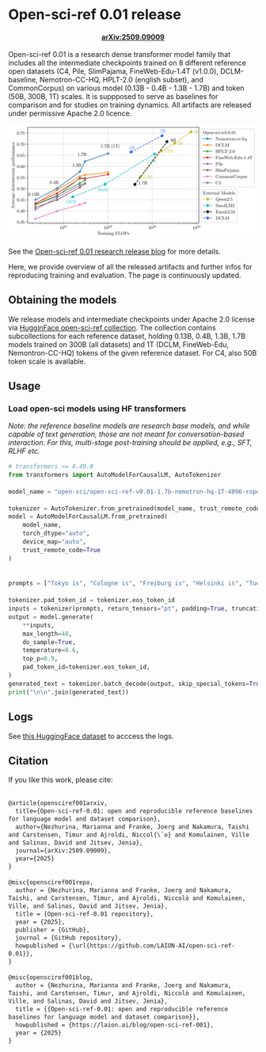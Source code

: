 # Open-sci-ref 0.01 release

<h4 align="center"><a href="https://arxiv.org/abs/2509.09009"target="_blank">arXiv:2509.09009</a></h4>

Open-sci-ref 0.01 is a research dense transformer model family that includes all the intermediate checkpoints trained on 8 different reference open datasets (C4, Pile, SlimPajama, FineWeb-Edu-1.4T (v1.0.0), DCLM-baseline, Nemotron-CC-HQ, HPLT-2.0 (english subset), and CommonCorpus) on various model (0.13B - 0.4B - 1.3B - 1.7B) and token (50B, 300B, 1T) scales. It is suppposed to serve as baselines for comparison and for studies on training dynamics. All artifacts are released under permissive Apache 2.0 licence.

<img src="figures/ScalingCompute.svg" alt="ScalingCompute" width="700" />

See the [Open-sci-ref 0.01 research release blog](https://laion.ai/blog/open-sci-ref-001/) for more details.

Here, we provide overview of all the released artifacts and further infos for reproducing training and evaluation. The page is continuously updated.

## Obtaining the models

We release models and intermediate checkpoints under Apache 2.0 license via [HugginFace open-sci-ref collection](https://huggingface.co/collections/open-sci/open-sci-ref-001-685905e598be658fbcebff4f). The  collection contains subcollections for each reference dataset, holding 0.13B, 0.4B, 1.3B, 1.7B models trained on 300B (all datasets) and 1T (DCLM, FineWeb-Edu, Nemontron-CC-HQ) tokens of the given reference dataset. For C4, also 50B token scale is available. 


## Usage

### Load open-sci models using HF transformers

_Note: the reference baseline models are research base models, and while capable of text generation, those are not meant for conversation-based interaction. For this, multi-stage post-training should be applied, e.g., SFT, RLHF etc._

```python
# transformers >= 4.49.0
from transformers import AutoModelForCausalLM, AutoTokenizer

model_name = "open-sci/open-sci-ref-v0.01-1.7b-nemotron-hq-1T-4096-rope_theta-100k"

tokenizer = AutoTokenizer.from_pretrained(model_name, trust_remote_code=True, padding_side='left')
model = AutoModelForCausalLM.from_pretrained(
    model_name,
    torch_dtype="auto",
    device_map="auto",
    trust_remote_code=True
)


prompts = ["Tokyo is", "Cologne is", "Freiburg is", "Helsinki is", "Tuebingen is"]

tokenizer.pad_token_id = tokenizer.eos_token_id
inputs = tokenizer(prompts, return_tensors="pt", padding=True, truncation=True).to("cuda")
output = model.generate(
    **inputs,
    max_length=48,
    do_sample=True,
    temperature=0.6,
    top_p=0.9,
    pad_token_id=tokenizer.eos_token_id,
)
generated_text = tokenizer.batch_decode(output, skip_special_tokens=True)
print("\n\n".join(generated_text))
```

## Logs

See [this HuggingFace dataset](https://huggingface.co/datasets/open-sci/open-sci-ref-0.01-logs) to acccess the logs.

## Citation
If you like this work, please cite:

```

@article{opensciref001arxiv,
  title={Open-sci-ref-0.01: open and reproducible reference baselines for language model and dataset comparison},
  author={Nezhurina, Marianna and Franke, Joerg and Nakamura, Taishi and Carstensen, Timur and Ajroldi, Niccol{\`o} and Komulainen, Ville and Salinas, David and Jitsev, Jenia},
  journal={arXiv:2509.09009},
  year={2025}
}

@misc{opensciref001repo,
  author = {Nezhurina, Marianna and Franke, Joerg and Nakamura, Taishi, and Carstensen, Timur, and Ajroldi, Niccolò and Komulainen, Ville, and Salinas, David and Jitsev, Jenia},
  title = {Open-sci-ref-0.01 repository},
  year = {2025},
  publisher = {GitHub},
  journal = {GitHub repository},
  howpublished = {\url{https://github.com/LAION-AI/open-sci-ref-0.01}},
}

@misc{opensciref001blog,
  author = {Nezhurina, Marianna and Franke, Joerg and Nakamura, Taishi, and Carstensen, Timur, and Ajroldi, Niccolò and Komulainen, Ville, and Salinas, David and Jitsev, Jenia},
  title = {{Open-sci-ref-0.01: open and reproducible reference baselines for language model and dataset comparison}},
  howpublished = {https://laion.ai/blog/open-sci-ref-001},
  year = {2025}
}
```
